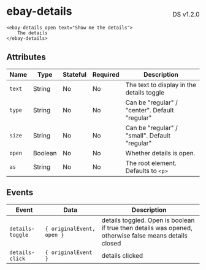 <h1 style='display: flex; justify-content: space-between; align-items: center;'>
    <span>
        ebay-details
    </span>
    <span style='font-weight: normal; font-size: medium; margin-bottom: -15px;'>
        DS v1.2.0
    </span>
</h1>

```marko
<ebay-details open text="Show me the details">
    The details
</ebay-details>
```

## Attributes

| Name   | Type    | Stateful | Required | Description                                    |
| ------ | ------- | -------- | -------- | ---------------------------------------------- |
| `text` | String  | No       | No       | The text to display in the details toggle      |
| `type` | String  | No       | No       | Can be "regular" / "center". Default "regular" |
| `size` | String  | No       | No       | Can be "regular" / "small". Default "regular"  |
| `open` | Boolean | No       | No       | Whether details is open.                       |
| `as`   | String  | No       | No       | The root element. Defaults to `<p>`            |

## Events

| Event            | Data                      | Description                                                                                            |
| ---------------- | ------------------------- | ------------------------------------------------------------------------------------------------------ |
| `details-toggle` | `{ originalEvent, open }` | details toggled. Open is boolean if true then details was opened, otherwise false means details closed |
| `details-click`  | `{ originalEvent }`       | details clicked                                                                                        |

